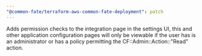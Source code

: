 ```yaml
---
"@common-fate/terraform-aws-common-fate-deployment": patch
---
```


Adds permission checks to the integration page in the settings UI, this and other application configuration pages will only be viewable if the user has is an administrator or has a policy permitting the CF::Admin::Action::"Read" action.
